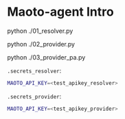 # Maoto-agent Intro

python ./01_resolver.py

python ./02_provider.py

python ./03_provider_pa.py

`.secrets_resolver`:
```bash
MAOTO_API_KEY=<test_apikey_resolver>
```

`.secrets_provider`:
```bash
MAOTO_API_KEY=<test_apikey_provider>
```